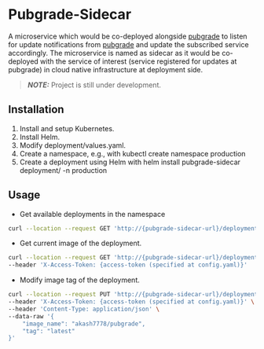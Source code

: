 # Pubgrade-Sidecar

A microservice which would be co-deployed alongside [pubgrade][pubgrade] to listen for update notifications from [pubgrade][pubgrade] and update the subscribed service accordingly. The microservice is named as sidecar as it would be co-deployed with the service of interest (service registered for updates at pubgrade) in cloud native infrastructure at deployment side.

> **_NOTE:_**  Project is still under development.

## Installation

1. Install and setup Kubernetes.
2. Install Helm.
3. Modify deployment/values.yaml.
4. Create a namespace, e.g., with kubectl create namespace production
5. Create a deployment using Helm with helm install pubgrade-sidecar deployment/ -n production

## Usage

- Get available deployments in the namespace
 ```bash
 curl --location --request GET 'http://{pubgrade-sidecar-url}/deployment'
 ```

- Get current image of the deployment.
```bash
curl --location --request GET 'http://{pubgrade-sidecar-url}/deployment/{deployment-name}' \
--header 'X-Access-Token: {access-token (specified at config.yaml)}'
```

- Modify image tag of the deployment.
```bash
curl --location --request PUT 'http://{pubgrade-sidecar-url}/deployment/{deployment-name}' \
--header 'X-Access-Token: {access-token (specified at config.yaml)}' \
--header 'Content-Type: application/json' \
--data-raw '{
    "image_name": "akash7778/pubgrade",
    "tag": "latest"
}'
```


[pubgrade]: <https://github.com/elixir-cloud-aai/Pubgrade>